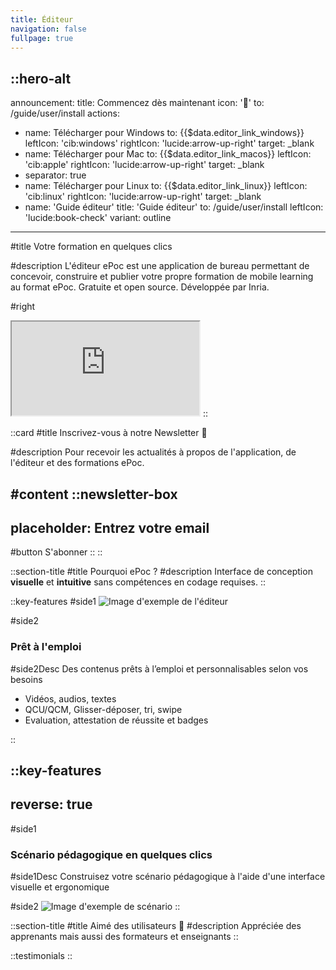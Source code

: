 ```yaml
---
title: Éditeur
navigation: false
fullpage: true
---
```


::hero-alt
---
announcement:
  title: Commencez dès maintenant
  icon: '🚀'
  to: /guide/user/install
actions:
- name: Télécharger pour Windows
  to: {{$data.editor_link_windows}}
  leftIcon: 'cib:windows'
  rightIcon: 'lucide:arrow-up-right'
  target: _blank
- name: Télécharger pour Mac
  to: {{$data.editor_link_macos}}
  leftIcon: 'cib:apple'
  rightIcon: 'lucide:arrow-up-right'
  target: _blank
- separator: true
- name: Télécharger pour Linux
  to: {{$data.editor_link_linux}}
  leftIcon: 'cib:linux'
  rightIcon: 'lucide:arrow-up-right'
  target: _blank
- name: 'Guide éditeur'
  title: 'Guide éditeur'
  to: /guide/user/install
  leftIcon: 'lucide:book-check'
  variant: outline
---

#title
Votre formation en quelques clics

#description
L'éditeur ePoc est une application de bureau permettant de concevoir, construire et publier votre propre formation de mobile learning au format ePoc. Gratuite et open source. Développée par Inria.

#right
<iframe class="shadow-xl outline-none w-full aspect-video" src="https://www.youtube.com/embed/86lbMmM03FU?modestbranding=1&amp;autohide=1&amp;rel=0&amp;showinfo=0" title="YouTube video player" allowfullscreen=""></iframe>
::

::card
#title
Inscrivez-vous à notre Newsletter 💌

#description
Pour recevoir les actualités à propos de l'application, de l'éditeur et des formations ePoc.

#content
::newsletter-box
---
placeholder: Entrez votre email
---
#button
S'abonner
::
::

::section-title
#title
Pourquoi ePoc ?
#description
Interface de conception **visuelle** et **intuitive** sans compétences en codage requises.
::

::key-features
#side1
![Image d'exemple de l'éditeur](/images/editeur-video.png)

#side2
### Prêt à l'emploi

#side2Desc
Des contenus prêts à l’emploi et personnalisables selon vos besoins

- Vidéos, audios, textes
- QCU/QCM, Glisser-déposer, tri, swipe
- Evaluation, attestation de réussite et badges

::

::key-features
---
reverse: true
---
#side1
### Scénario pédagogique en quelques clics

#side1Desc
Construisez votre scénario pédagogique à l'aide d'une interface visuelle et ergonomique

#side2
![Image d'exemple de scénario](/images/editeur-scenario.png)
::

::section-title
#title
Aimé des utilisateurs 🤩
#description
Appréciée des apprenants mais aussi des formateurs et enseignants
::

::testimonials
::